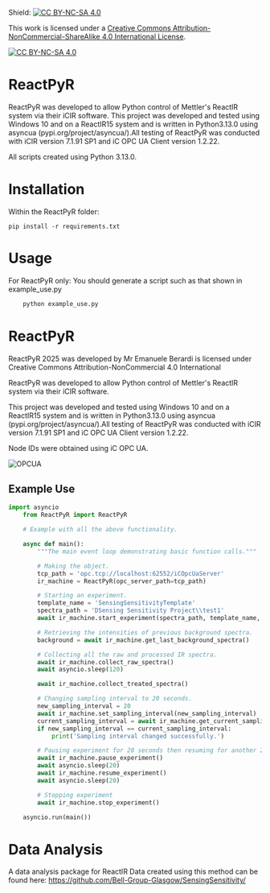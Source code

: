 Shield: [![CC BY-NC-SA 4.0][cc-by-nc-sa-shield]][cc-by-nc-sa]

This work is licensed under a
[Creative Commons Attribution-NonCommercial-ShareAlike 4.0 International License][cc-by-nc-sa].

[![CC BY-NC-SA 4.0][cc-by-nc-sa-image]][cc-by-nc-sa]

[cc-by-nc-sa]: http://creativecommons.org/licenses/by-nc-sa/4.0/
[cc-by-nc-sa-image]: https://licensebuttons.net/l/by-nc-sa/4.0/88x31.png
[cc-by-nc-sa-shield]: https://img.shields.io/badge/License-CC%20BY--NC--SA%204.0-lightgrey.svg

# ReactPyR

ReactPyR was developed to allow Python control of Mettler's ReactIR system via their iCIR software. 
This project was developed and tested using Windows 10 and on a ReactIR15 system and is written in Python3.13.0 using asyncua (pypi.org/project/asyncua/).All testing of ReactPyR was conducted with iCIR version 7.1.91 SP1 and iC OPC UA Client version 1.2.22. 

All scripts created using Python 3.13.0. 

# Installation

Within the ReactPyR folder: 

    pip install -r requirements.txt

# Usage

For ReactPyR only: 
You should generate a script such as that shown in example_use.py

```Python
	python example_use.py
```

# ReactPyR
ReactPyR 2025 was developed by Mr Emanuele Berardi is licensed under Creative Commons Attribution-NonCommercial 4.0 International 

ReactPyR was developed to allow Python control of Mettler's ReactIR system via their iCIR software. 

This project was developed and tested using Windows 10 and on a ReactIR15 system and is written in Python3.13.0 using asyncua (pypi.org/project/asyncua/).All testing of ReactPyR was conducted with iCIR version 7.1.91 SP1 and iC OPC UA Client version 1.2.22. 

Node IDs were obtained using iC OPC UA. 

![OPCUA](ReactPyR/images/OPCUA.PNG)

## Example Use
```Python
import asyncio
    from ReactPyR import ReactPyR

    # Example with all the above functionality.

    async def main():
        """The main event loop demonstrating basic function calls."""

        # Making the object.
        tcp_path = 'opc.tcp://localhost:62552/iCOpcUaServer'
        ir_machine = ReactPyR(opc_server_path=tcp_path)

        # Starting an experiment.
        template_name = 'SensingSensitivityTemplate'
        spectra_path = 'DSensing Sensitivity Project\\test1'
        await ir_machine.start_experiment(spectra_path, template_name, False)

        # Retrieving the intensities of previous background spectra.
        background = await ir_machine.get_last_background_spectra()

        # Collecting all the raw and processed IR spectra.
        await ir_machine.collect_raw_spectra()
        await asyncio.sleep(120)

        await ir_machine.collect_treated_spectra()

        # Changing sampling interval to 20 seconds.
        new_sampling_interval = 20
        await ir_machine.set_sampling_interval(new_sampling_interval)
        current_sampling_interval = await ir_machine.get_current_sampling_interval()
        if new_sampling_interval == current_sampling_interval:
            print('Sampling interval changed successfully.')

        # Pausing experiment for 20 seconds then resuming for another 20.
        await ir_machine.pause_experiment()
        await asyncio.sleep(20)
        await ir_machine.resume_experiment()
        await asyncio.sleep(20)

        # Stopping experiment
        await ir_machine.stop_experiment()

    asyncio.run(main())
```

# Data Analysis

A data analysis package for ReactIR Data created using this method can be found here: https://github.com/Bell-Group-Glasgow/SensingSensitivity/